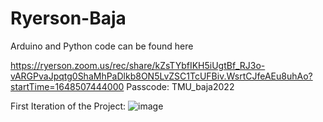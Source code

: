 # Ryerson-Baja

Arduino and Python code can be found here

https://ryerson.zoom.us/rec/share/kZsTYbfIKH5iUgtBf_RJ3o-vARGPvaJpqtg0ShaMhPaDlkb8ON5LvZSC1TcUFBiv.WsrtCJfeAEu8uhAo?startTime=1648507444000
Passcode: TMU_baja2022

First Iteration of the Project:
![image](https://user-images.githubusercontent.com/66404210/160675433-96fe3a54-524d-4b28-9bd4-c32bb66a268d.png)

